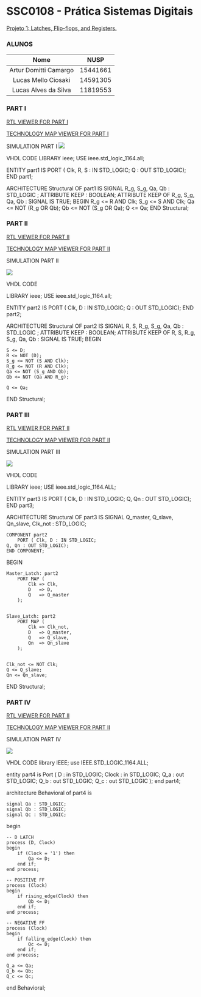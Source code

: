 # SSC0108 - Prática Sistemas Digitais

[Projeto 1: Latches, Flip-flops, and Registers.](./lab3.pdf)

### ALUNOS

|        Nome                         |    NUSP   |       
|:-----------------------------------:|:---------:|  
|   Artur Domitti Camargo             |  15441661 |   
|   Lucas Mello Ciosaki       	      |  14591305 |   
|   Lucas Alves da Silva		         |  11819553  | 

### PART I

[RTL VIEWER FOR PART I](./part1.pdf)

[TECHNOLOGY MAP VIEWER FOR PART I](./part1tmv.pdf)

SIMULATION PART I
<img src="sim1.png">

VHDL CODE
LIBRARY ieee;
USE ieee.std_logic_1164.all;

ENTITY part1 IS
  PORT ( Clk, R, S : IN STD_LOGIC;
  Q : OUT STD_LOGIC);
END part1;

ARCHITECTURE Structural OF part1 IS
  SIGNAL R_g, S_g, Qa, Qb : STD_LOGIC ;
  ATTRIBUTE KEEP : BOOLEAN;
  ATTRIBUTE KEEP OF R_g, S_g, Qa, Qb : SIGNAL IS TRUE;
BEGIN
  R_g <= R AND Clk;
  S_g <= S AND Clk;
  Qa <= NOT (R_g OR Qb);
  Qb <= NOT (S_g OR Qa);
  Q <= Qa;
END Structural;

### PART II

[RTL VIEWER FOR PART II](./part2.pdf)

[TECHNOLOGY MAP VIEWER FOR PART II](./part2tmv.pdf)

SIMULATION PART II

<img src="sim2.png">

VHDL CODE 

LIBRARY ieee;
USE ieee.std_logic_1164.all;

ENTITY part2 IS
	PORT ( Clk, D : IN STD_LOGIC;
	Q : OUT STD_LOGIC);
END part2;

ARCHITECTURE Structural OF part2 IS
	SIGNAL R, S, R_g, S_g, Qa, Qb : STD_LOGIC ;
	ATTRIBUTE KEEP : BOOLEAN;
	ATTRIBUTE KEEP OF R, S, R_g, S_g, Qa, Qb : SIGNAL IS TRUE;
BEGIN

	S <= D;
	R <= NOT (D);
	S_g <= NOT (S AND Clk);
	R_g <= NOT (R AND Clk);
	Qa <= NOT (S_g AND Qb);
	Qb <= NOT (Qa AND R_g);
	
	Q <= Qa;
END Structural;

### PART III

[RTL VIEWER FOR PART II](./part3.pdf)

[TECHNOLOGY MAP VIEWER FOR PART II](./part3tmv.pdf)

SIMULATION PART III

<img src="sim3.png">

VHDL CODE

LIBRARY ieee;
USE ieee.std_logic_1164.ALL;

ENTITY part3 IS
        PORT ( Clk, D : IN STD_LOGIC;
	Q, Qn : OUT STD_LOGIC);
END part3;

ARCHITECTURE Structural OF part3 IS
    SIGNAL Q_master, Q_slave, Qn_slave, Clk_not : STD_LOGIC;
    
    COMPONENT part2
        PORT ( Clk, D : IN STD_LOGIC;
	Q, Qn : OUT STD_LOGIC);
    END COMPONENT;

BEGIN

   
    Master_Latch: part2
        PORT MAP (
            Clk => Clk,            
            D   => D,                
            Q   => Q_master         
        );

    
    Slave_Latch: part2
        PORT MAP (
            Clk => Clk_not,          
            D   => Q_master,         
            Q   => Q_slave,          
            Qn  => Qn_slave          
        );

    
    Clk_not <= NOT Clk;
    Q <= Q_slave;
    Qn <= Qn_slave;
	 

END Structural;

### PART IV

[RTL VIEWER FOR PART II](./part4.pdf)

[TECHNOLOGY MAP VIEWER FOR PART II](./part4tmv.pdf)

SIMULATION PART IV

<img src="sim4.png">

VHDL CODE
library IEEE;
use IEEE.STD_LOGIC_1164.ALL;

entity part4 is
    Port (
        D : in STD_LOGIC;
        Clock : in STD_LOGIC;
        Q_a : out STD_LOGIC;
        Q_b : out STD_LOGIC;
        Q_c : out STD_LOGIC
    );
end part4;

architecture Behavioral of part4 is

    signal Qa : STD_LOGIC;
    signal Qb : STD_LOGIC;
    signal Qc : STD_LOGIC;

begin

    -- D LATCH
    process (D, Clock)
    begin
        if (Clock = '1') then
            Qa <= D;
        end if;
    end process;

    -- POSITIVE FF
    process (Clock)
    begin
        if rising_edge(Clock) then
            Qb <= D;
        end if;
    end process;

    -- NEGATIVE FF
    process (Clock)
    begin
        if falling_edge(Clock) then
            Qc <= D;
        end if;
    end process;

    Q_a <= Qa;
    Q_b <= Qb;
    Q_c <= Qc;

end Behavioral;

